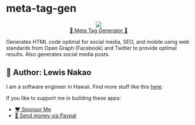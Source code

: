 # meta-tag-gen
<p align="center">
  <img src="https://lewdev.github.io/apps/meta-tag-gen/img/banner-1200x630.png"/><br/>
  <a href="https://lewdev.github.io/apps/meta-tag-gen/">🤖 Meta Tag Generator 🤖</a>
</p>

Generates HTML code optimal for social media, SEO, and mobile using web standards from Open Graph (Facebook) and Twitter to provide optimal results. Also generates social media posts.

## 👤 Author: Lewis Nakao
I am a software engineer in Hawaii. Find more stuff like this [here](https://lewdev.github.io).

If you like to support me in building these apps:</p>

* [❤️ Sponsor Me](https://github.com/sponsors/lewdev)
* [💸 Send money via Paypal](https://paypal.me/lewisnakao)
